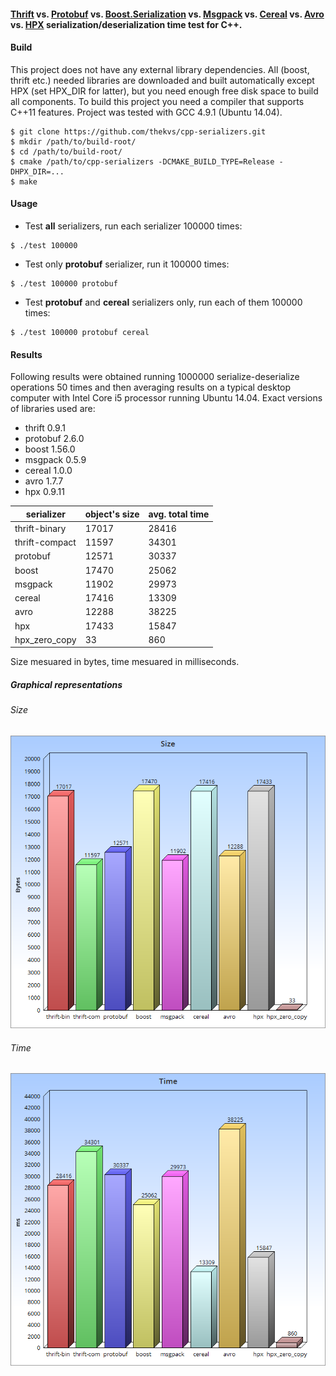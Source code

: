#### [Thrift](http://thrift.apache.org/) vs. [Protobuf](https://code.google.com/p/protobuf/) vs. [Boost.Serialization](http://www.boost.org/libs/serialization) vs. [Msgpack](http://msgpack.org/) vs. [Cereal](http://uscilab.github.io/cereal/index.html) vs. [Avro](http://avro.apache.org/) vs. [HPX](https://github.com/STEllAR-GROUP/hpx) serialization/deserialization time test for C++.

#### Build
This project does not have any external library dependencies. All (boost, thrift etc.) needed libraries are downloaded
and built automatically except HPX (set HPX_DIR for latter), but you need enough free disk space to build all components. To build this project you need a compiler that supports
C++11 features. Project was tested with GCC 4.9.1 (Ubuntu 14.04).

```
$ git clone https://github.com/thekvs/cpp-serializers.git
$ mkdir /path/to/build-root/
$ cd /path/to/build-root/
$ cmake /path/to/cpp-serializers -DCMAKE_BUILD_TYPE=Release -DHPX_DIR=...
$ make
```

#### Usage
* Test __all__ serializers, run each serializer 100000 times:
```
$ ./test 100000
```
* Test only __protobuf__ serializer, run it 100000 times:
```
$ ./test 100000 protobuf
```
* Test __protobuf__ and __cereal__ serializers only, run each of them 100000 times:
```
$ ./test 100000 protobuf cereal
```

#### Results

Following results were obtained running 1000000 serialize-deserialize operations 50 times and then averaging results
on a typical desktop computer with Intel Core i5 processor running Ubuntu 14.04. Exact versions of libraries used are:

* thrift 0.9.1
* protobuf 2.6.0
* boost 1.56.0
* msgpack 0.5.9
* cereal 1.0.0
* avro 1.7.7
* hpx 0.9.11

| serializer     | object's size | avg. total time |
| -------------- | ------------- | --------------- |
| thrift-binary  | 17017         | 28416           |
| thrift-compact | 11597         | 34301           |
| protobuf       | 12571         | 30337           |
| boost          | 17470         | 25062           |
| msgpack        | 11902         | 29973           |
| cereal         | 17416         | 13309           |
| avro           | 12288         | 38225           |
| hpx            | 17433         | 15847           |
| hpx_zero_copy  | 33            | 860             |

Size mesuared in bytes, time mesuared in milliseconds.

##### Graphical representations

###### Size

![Size](images/size-hpx.png)

###### Time

![Time](images/time-hpx.png)
